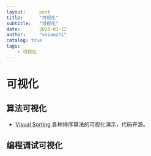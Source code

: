 ```yaml
---
layout:     post
title:      "可视化"
subtitle:   "可视化"
date:       2025-01-12
author:     "vxiaozhi"
catalog: true
tags:
    - 可视化
---
```


# 可视化

## 算法可视化

- [Visual Sorting ](https://github.com/mszula/visual-sorting) 各种排序算法的可视化演示，代码开源。
  
## 编程调试可视化
